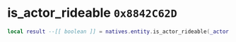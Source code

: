 # is_actor_rideable `0x8842C62D`

```lua
local result --[[ boolean ]] = natives.entity.is_actor_rideable(_actor --[[ number ]])
```